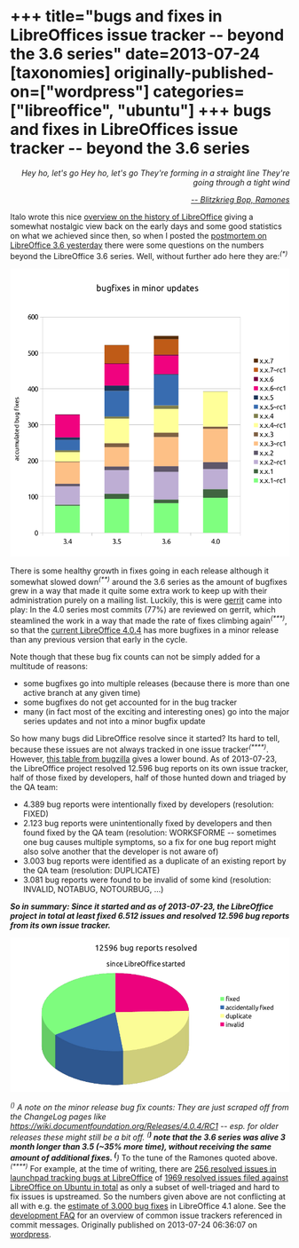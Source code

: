 +++
title="bugs and fixes in LibreOffices issue tracker -- beyond the 3.6 series"
date=2013-07-24
[taxonomies]
originally-published-on=["wordpress"]
categories=["libreoffice", "ubuntu"]
+++
bugs and fixes in LibreOffices issue tracker -- beyond the 3.6 series
=====================================================================

<p style="text-align:right;"><em>Hey ho, let's go</em>
<em> Hey ho, let's go</em>
<em> They're forming in a straight line</em>
<em> They're going through a tight wind</em></p>
<p style="text-align:right;"><a href="http://www.youtube.com/watch?v=ElX7x_qNUYQ"><em>-- Blitzkrieg Bop, Ramones</em></a></p>
<p style="text-align:left;">Italo wrote this nice <a href="http://blog.documentfoundation.org/2013/07/22/getting-close-to-libreoffice-4-1/">overview on the history of LibreOffice</a> giving a somewhat nostalgic view back on the early days and some good statistics on what we achieved since then, so when I posted the <a href="http://skyfromme.wordpress.com/2013/07/23/libreoffice-3-6-7-on-ubuntu-547-bug-fixes-and-zero-known-well-triaged-regressions-against-version-3-6-0-on-release/">postmortem on LibreOffice 3.6 yesterday</a> there were some questions on the numbers beyond the LibreOffice 3.6 series. Well, without further ado here they are:<sup><em>(*)</em></sup></p>
<p style="text-align:left;"><a style="text-align:left;" href="/static/img/wp/2013/07/minorfixesall1.png"><img class="aligncenter size-full wp-image-550" alt="minorfixesall" src="/static/img/wp/2013/07/minorfixesall1.png" width="519" height="519" /></a></p>
There is some healthy growth in fixes going in each release although it somewhat slowed down<sup><em>(**)</em></sup> around the 3.6 series as the amount of bugfixes grew in a way that made it quite some extra work to keep up with their administration purely on a mailing list. Luckily, this is were <a href="https://gerrit.libreoffice.org">gerrit</a> came into play: In the 4.0 series most commits (77%) are reviewed on gerrit, which steamlined the work in a way that made the rate of fixes climbing again<sup><em>(***)</em></sup>, so that the <a href="http://www.libreoffice.org/download">current LibreOffice 4.0.4</a> has more bugfixes in a minor release than any previous version that early in the cycle.

Note though that these bug fix counts can not be simply added for a multitude of reasons:
<ul>
	<li>some bugfixes go into multiple releases (because there is more than one active branch at any given time)</li>
	<li>some bugfixes do not get accounted for in the bug tracker</li>
	<li>many (in fact most of the exciting and interesting ones) go into the major series updates and not into a minor bugfix update</li>
</ul>
So how many bugs did LibreOffice resolve since it started? Its hard to tell, because these issues are not always tracked in one issue tracker<em><sup>(****)</sup></em>. However, <a href="https://bugs.freedesktop.org/report.cgi?x_axis_field=bug_severity&amp;y_axis_field=resolution&amp;z_axis_field=&amp;query_format=report-table&amp;short_desc_type=allwordssubstr&amp;short_desc=&amp;product=LibreOffice&amp;bug_status=UNCONFIRMED&amp;bug_status=NEW&amp;bug_status=ASSIGNED&amp;bug_status=REOPENED&amp;bug_status=RESOLVED&amp;bug_status=VERIFIED&amp;bug_status=CLOSED&amp;bug_status=NEEDINFO&amp;bug_status=PLEASETEST&amp;resolution=FIXED&amp;resolution=INVALID&amp;resolution=WONTFIX&amp;resolution=DUPLICATE&amp;resolution=WORKSFORME&amp;resolution=MOVED&amp;resolution=NOTABUG&amp;resolution=NOTOURBUG&amp;longdesc_type=allwordssubstr&amp;longdesc=&amp;bug_file_loc_type=allwordssubstr&amp;bug_file_loc=&amp;status_whiteboard_type=allwordssubstr&amp;status_whiteboard=&amp;keywords_type=allwords&amp;keywords=&amp;bug_id=&amp;bug_id_type=anyexact&amp;emailtype1=substring&amp;email1=&amp;emailtype2=substring&amp;email2=&amp;emailtype3=substring&amp;email3=&amp;chfieldvalue=&amp;chfieldfrom=&amp;chfieldto=Now&amp;j_top=AND&amp;f1=noop&amp;o1=noop&amp;v1=&amp;format=table&amp;action=wrap">this table from bugzilla</a> gives a lower bound. As of 2013-07-23, the LibreOffice project resolved 12.596 bug reports on its own issue tracker, half of those fixed by developers, half of those hunted down and triaged by the QA team:
<ul>
	<li>4.389 bug reports were intentionally fixed by developers (resolution: FIXED)</li>
	<li>2.123 bug reports were unintentionally fixed by developers and then found fixed by the QA team (resolution: WORKSFORME -- sometimes one bug causes multiple symptoms, so a fix for one bug report might also solve another that the developer is not aware of)</li>
	<li>3.003 bug reports were identified as a duplicate of an existing report by the QA team (resolution: DUPLICATE)</li>
	<li>3.081 bug reports were found to be invalid of some kind (resolution: INVALID, NOTABUG, NOTOURBUG, ...)</li>
</ul>
<em><strong>So in summary: Since it started and as of 2013-07-23, the LibreOffice project in total at least fixed 6.512 issues and resolved 12.596 bug reports from its own issue tracker.</strong></em>

<a href="/static/img/wp/2013/07/resolvedbugs.png"><img class="aligncenter size-full wp-image-549" alt="" src="/static/img/wp/2013/07/resolvedbugs.png" width="519" height="278" /></a><em></em>

<sup><em>(*)</em></sup> A note on the minor release bug fix counts: They are just scraped off from the ChangeLog pages like <a href="https://wiki.documentfoundation.org/Releases/4.0.4/RC1">https://wiki.documentfoundation.org/Releases/4.0.4/RC1</a> -- esp. for older releases these might still be a bit off.
<sup><em>(**)</em></sup> note that the 3.6 series was alive 3 month longer than 3.5 (~35% more time), without receiving the same amount of additional fixes.
<sup><em>(***)</em></sup> To the tune of the Ramones quoted above.
<sup><em>(****)</em></sup> For example, at the time of writing, there are <a href="https://bugs.launchpad.net/ubuntu/+source/libreoffice/?field.searchtext=&amp;orderby=-importance&amp;field.status%3Alist=INVALID&amp;field.status%3Alist=WONTFIX&amp;field.status%3Alist=EXPIRED&amp;field.status%3Alist=FIXCOMMITTED&amp;field.status%3Alist=FIXRELEASED&amp;assignee_option=any&amp;field.assignee=&amp;field.bug_reporter=&amp;field.bug_commenter=&amp;field.subscriber=&amp;field.tag=&amp;field.tags_combinator=ANY&amp;field.status_upstream=resolved_upstream&amp;field.status_upstream=open_upstream&amp;field.status_upstream-empty-marker=1&amp;field.upstream_target=df-libreoffice&amp;field.has_cve.used=&amp;field.omit_dupes.used=&amp;field.affects_me.used=&amp;field.has_patch.used=&amp;field.has_branches.used=&amp;field.has_branches=on&amp;field.has_no_branches.used=&amp;field.has_no_branches=on&amp;field.has_blueprints.used=&amp;field.has_blueprints=on&amp;field.has_no_blueprints.used=&amp;field.has_no_blueprints=on&amp;search=Search">256 resolved issues in launchpad tracking bugs at LibreOffice</a> of <a href="https://bugs.launchpad.net/ubuntu/+source/libreoffice/?field.searchtext=&amp;orderby=-importance&amp;field.status%3Alist=INVALID&amp;field.status%3Alist=EXPIRED&amp;field.status%3Alist=FIXCOMMITTED&amp;field.status%3Alist=FIXRELEASED&amp;assignee_option=any&amp;field.assignee=&amp;field.bug_reporter=&amp;field.bug_commenter=&amp;field.subscriber=&amp;field.tag=&amp;field.tags_combinator=ANY&amp;field.status_upstream=pending_bugwatch&amp;field.status_upstream=hide_upstream&amp;field.status_upstream=resolved_upstream&amp;field.status_upstream=open_upstream&amp;field.status_upstream-empty-marker=1&amp;field.upstream_target=df-libreoffice&amp;field.has_cve.used=&amp;field.omit_dupes.used=&amp;field.affects_me.used=&amp;field.has_patch.used=&amp;field.has_branches.used=&amp;field.has_branches=on&amp;field.has_no_branches.used=&amp;field.has_no_branches=on&amp;field.has_blueprints.used=&amp;field.has_blueprints=on&amp;field.has_no_blueprints.used=&amp;field.has_no_blueprints=on&amp;search=Search">1969 resolved issues filed against LibreOffice on Ubuntu in total</a> as only a subset of well-triaged and hard to fix issues is upstreamed. So the numbers given above are not conflicting at all with e.g. the <a href="https://www.libreoffice.org/download/4-1-new-features-and-fixes/">estimate of 3.000 bug fixes</a> in LibreOffice 4.1 alone. See the <a href="https://wiki.documentfoundation.org/Development/FAQ#What_are_those_.23iXXXX.23.2Ffdo.23XXXX.2Fetc._comments.3F">development FAQ</a> for an overview of common issue trackers referenced in commit messages.
Originally published on 2013-07-24 06:36:07 on [wordpress](https://skyfromme.wordpress.com/2013/07/24/bugs-and-fixes-in-libreoffice-beyond-the-3-6-series/).
